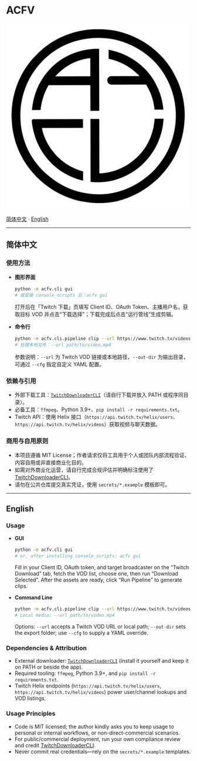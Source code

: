 # ACFV

![ACFV Logo](src/acfv/config/icon.png)

[简体中文](#简体中文) · [English](#english)

---

## 简体中文

### 使用方法
- **图形界面**  
  ```bash
  python -m acfv.cli gui
  # 或安装 console_scripts 后：acfv gui
  ```
  打开后在「Twitch 下载」页填写 Client ID、OAuth Token、主播用户名，获取目标 VOD 并点击“下载选择”；下载完成后点击“运行管线”生成剪辑。

- **命令行**  
  ```bash
  python -m acfv.cli.pipeline clip --url https://www.twitch.tv/videos/<VOD_ID> --out-dir runs/out
  # 处理本地文件：--url path/to/video.mp4
  ```
  参数说明：`--url` 为 Twitch VOD 链接或本地路径，`--out-dir` 为输出目录，可通过 `--cfg` 指定自定义 YAML 配置。

### 依赖与引用
- 外部下载工具：[`TwitchDownloaderCLI`](https://github.com/lay295/TwitchDownloader)（请自行下载并放入 PATH 或程序同目录）。
- 必备工具：`ffmpeg`、Python 3.9+、`pip install -r requirements.txt`。
- Twitch API：使用 Helix 接口（`https://api.twitch.tv/helix/users`、`https://api.twitch.tv/helix/videos`）获取视频与聊天数据。

### 商用与自用原则
- 本项目遵循 MIT License；作者请求仅将工具用于个人或团队内部流程验证、内容自用或非直接商业化目的。
- 如需对外商业化运营，请自行完成合规评估并明确标注使用了 [TwitchDownloaderCLI](https://github.com/lay295/TwitchDownloader)。
- 请勿在公共仓库提交真实凭证，使用 `secrets/*.example` 模板即可。

---

## English

### Usage
- **GUI**  
  ```bash
  python -m acfv.cli gui
  # or, after installing console_scripts: acfv gui
  ```
  Fill in your Client ID, OAuth token, and target broadcaster on the “Twitch Download” tab, fetch the VOD list, choose one, then run “Download Selected”. After the assets are ready, click “Run Pipeline” to generate clips.

- **Command Line**  
  ```bash
  python -m acfv.cli.pipeline clip --url https://www.twitch.tv/videos/<VOD_ID> --out-dir runs/out
  # Local media: --url path/to/video.mp4
  ```
  Options: `--url` accepts a Twitch VOD URL or local path; `--out-dir` sets the export folder; use `--cfg` to supply a YAML override.

### Dependencies & Attribution
- External downloader: [`TwitchDownloaderCLI`](https://github.com/lay295/TwitchDownloader) (install it yourself and keep it on PATH or beside the app).
- Required tooling: `ffmpeg`, Python 3.9+, and `pip install -r requirements.txt`.
- Twitch Helix endpoints (`https://api.twitch.tv/helix/users`, `https://api.twitch.tv/helix/videos`) power user/channel lookups and VOD listings.

### Usage Principles
- Code is MIT licensed; the author kindly asks you to keep usage to personal or internal workflows, or non-direct-commercial scenarios.
- For public/commercial deployment, run your own compliance review and credit [TwitchDownloaderCLI](https://github.com/lay295/TwitchDownloader).
- Never commit real credentials—rely on the `secrets/*.example` templates.
